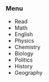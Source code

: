 ### Menu 
- Read
- Math
- English
- Physics
- Chemistry
- Biology
- Politics
- History
- Geography 
